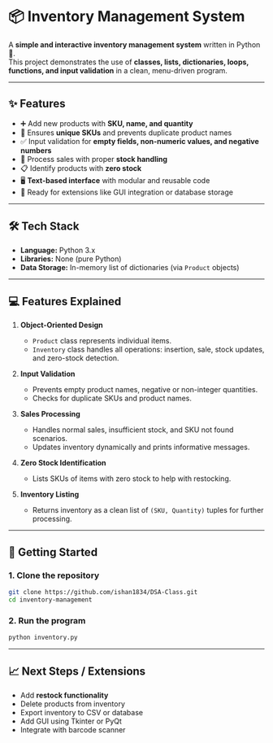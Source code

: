 # 📦 Inventory Management System

A **simple and interactive inventory management system** written in Python 🐍.  
This project demonstrates the use of **classes, lists, dictionaries, loops, functions, and input validation** in a clean, menu-driven program.

---

## ✨ Features

- ➕ Add new products with **SKU, name, and quantity**  
- 🔑 Ensures **unique SKUs** and prevents duplicate product names  
- ✅ Input validation for **empty fields, non-numeric values, and negative numbers**  
- 🛒 Process sales with proper **stock handling**  
- 📋 Identify products with **zero stock**  
- 🖥️ **Text-based interface** with modular and reusable code  
- 🚀 Ready for extensions like GUI integration or database storage  

---

## 🛠️ Tech Stack

- **Language:** Python 3.x  
- **Libraries:** None (pure Python)  
- **Data Storage:** In-memory list of dictionaries (via `Product` objects)  

---

## 💻 Features Explained

1. **Object-Oriented Design**
   - `Product` class represents individual items.
   - `Inventory` class handles all operations: insertion, sale, stock updates, and zero-stock detection.

2. **Input Validation**
   - Prevents empty product names, negative or non-integer quantities.
   - Checks for duplicate SKUs and product names.

3. **Sales Processing**
   - Handles normal sales, insufficient stock, and SKU not found scenarios.
   - Updates inventory dynamically and prints informative messages.

4. **Zero Stock Identification**
   - Lists SKUs of items with zero stock to help with restocking.

5. **Inventory Listing**
   - Returns inventory as a clean list of `(SKU, Quantity)` tuples for further processing.

---

## 🚀 Getting Started

### 1. Clone the repository
```bash
git clone https://github.com/ishan1834/DSA-Class.git
cd inventory-management
````

### 2. Run the program

```bash
python inventory.py
```

---

## 📈 Next Steps / Extensions

* Add **restock functionality**
* Delete products from inventory
* Export inventory to CSV or database
* Add GUI using Tkinter or PyQt
* Integrate with barcode scanner

